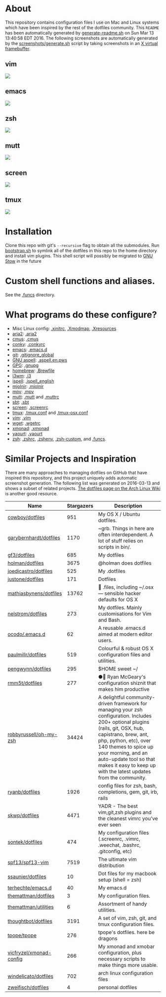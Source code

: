 <!--

This README is auto-generated with generate-readme.sh
Please add changes there.

-->




















# About
This repository contains configuration files I use on Mac and Linux systems
which have been inspired by the rest of the dotfiles community.
This `README` has been automatically generated by
[generate-readme.sh][generate-readme.sh] on Sun Mar 13 13:40:58 EDT 2016.
The following screenshots are automatically generated by
the [screenshots/generate.sh][screenshot-gen] script
by taking screenshots in an [X virtual framebuffer][xvfb].

[screenshot-gen]: https://github.com/bamos/dotfiles/blob/master/screenshots/generate.sh
[xvfb]: http://www.x.org/archive/X11R7.7/doc/man/man1/Xvfb.1.xhtml
[generate-readme.sh]: https://github.com/bamos/dotfiles/blob/master/generate-readme.sh
## vim
![](https://raw.githubusercontent.com/bamos/dotfiles/master/screenshots/vim.png)
## emacs
![](https://raw.githubusercontent.com/bamos/dotfiles/master/screenshots/emacs.png)
## zsh
![](https://raw.githubusercontent.com/bamos/dotfiles/master/screenshots/zsh.png)
## mutt
![](https://raw.githubusercontent.com/bamos/dotfiles/master/screenshots/mutt.png)
## screen
![](https://raw.githubusercontent.com/bamos/dotfiles/master/screenshots/screen.png)
## tmux
![](https://raw.githubusercontent.com/bamos/dotfiles/master/screenshots/tmux.png)
# Installation

Clone this repo with git's `--recursive` flag to obtain all the submodules.
Run [bootstrap.sh][bootstrap.sh] to symlink all of the dotfiles in this repo
to the home directory and install vim plugins.
This shell script will possibly be migrated to [GNU Stow][stow] in the future

[bootstrap.sh]: https://github.com/bamos/dotfiles/blob/master/bootstrap.sh
[stow]: http://www.gnu.org/software/stow/


# Custom shell functions and aliases.
See the [.funcs][funcs] directory.

[funcs]: https://github.com/bamos/dotfiles/blob/master/.funcs

# What programs do these configure?
<!-- TODO: Make this easier to maintain. -->
+ Misc Linux config: [.xinitrc](/.xinitrc), [.Xmodmap](/.Xmodmap),
  [.Xresources](/.Xresources)
+ [aria2](https://github.com/tatsuhiro-t/aria2): [.aria2](/.aria2)
+ [cmus](https://cmus.github.io/): [.cmus](/.cmus)
+ [conky](https://wiki.archlinux.org/index.php/Conky): [.conkyrc](/.conkyrc)
+ [emacs](https://www.gnu.org/software/emacs/): [.emacs.d](/.emacs.d)
+ [git](https://git-scm.com/): [.gitignore_global](/.gitignore_global)
+ [GNU aspell](http://aspell.net): [.aspell.en.pws](/.aspell.en.pws)
+ [GPG](https://www.gnupg.org): [.gnupg](/.gnupg)
+ [homebrew](http://brew.sh/): [.Brewfile](/.Brewfile)
+ [i3wm](https://i3wm.org/): [.i3](/.i3)
+ [ispell](https://www.gnu.org/software/ispell/): [.ispell_english](/.ispell_english)
+ [mjolnir](https://github.com/sdegutis/mjolnir): [.mjolnir](/.mjolnir)
+ [mpv](http://mpv.io): [.mpv](/.mpv)
+ [mutt](http://www.mutt.org): [.mutt](/.mutt) and [.muttrc](/.muttrc)
+ [sbt](http://www.scala-sbt.org): [.sbt](/.sbt)
+ [screen](https://www.gnu.org/software/screen/): [.screenrc](/.screenrc)
+ [tmux](https://tmux.github.io/): [.tmux.conf](/.tmux.conf) and
  [.tmux-osx.conf](/.tmux-osx.conf)
+ [vim](http://www.vim.org/): [.vim](/.vim)
+ [wget](https://www.gnu.org/software/wget/): [.wgetrc](/.wgetrc)
+ [xmonad](http://xmonad.org): [.xmonad](/.xmonad)
+ [yaourt](https://github.com/archlinuxfr/yaourt): [.yaourt](/.yaourt)
+ [zsh](http://www.zsh.org): [.zshrc](/.zshrc), [.zshenv](/.zshenv),
  [.zsh-custom](/.zsh-custom), and [.funcs](/.funcs).

# Similar Projects and Inspiration
There are many approaches to managing dotfiles on GitHub
that have inspired this repository, and this project
uniquely adds automatic screenshot generation.
The following list was generated on 2016-03-13 and
shows a subset of related projects.
[The dotfiles page on the Arch Linux Wiki](https://wiki.archlinux.org/index.php/Dotfiles)
is another good resource.

Name | Stargazers | Description
----|----|----
[cowboy/dotfiles](https://github.com/cowboy/dotfiles) | 951 | My OS X / Ubuntu dotfiles.
[garybernhardt/dotfiles](https://github.com/garybernhardt/dotfiles) | 1170 | ~grb. Things in here are often interdependent. A lot of stuff relies on scripts in bin/.
[gf3/dotfiles](https://github.com/gf3/dotfiles) | 685 | My dotfiles
[holman/dotfiles](https://github.com/holman/dotfiles) | 3675 | @holman does dotfiles
[joedicastro/dotfiles](https://github.com/joedicastro/dotfiles) | 525 | My .dotfiles
[justone/dotfiles](https://github.com/justone/dotfiles) | 171 | Dotfiles
[mathiasbynens/dotfiles](https://github.com/mathiasbynens/dotfiles) | 13762 | :wrench: .files, including ~/.osx — sensible hacker defaults for OS X
[nelstrom/dotfiles](https://github.com/nelstrom/dotfiles) | 273 | My dotfiles. Mainly customisations for Vim and Bash.
[ocodo/.emacs.d](https://github.com/ocodo/.emacs.d) | 62 | A reusable .emacs.d aimed at modern editor users.
[paulmillr/dotfiles](https://github.com/paulmillr/dotfiles) | 519 | Colourful & robust OS X configuration files and utilities. 
[pengwynn/dotfiles](https://github.com/pengwynn/dotfiles) | 295 | $HOME sweet ~/
[rmm5t/dotfiles](https://github.com/rmm5t/dotfiles) | 277 | ●:page_facing_up: Ryan McGeary's configuration shiznit that makes him productive
[robbyrussell/oh-my-zsh](https://github.com/robbyrussell/oh-my-zsh) | 34424 | A delightful community-driven framework for managing your zsh configuration. Includes 200+ optional plugins (rails, git, OSX, hub, capistrano, brew, ant, php, python, etc), over 140 themes to spice up your morning, and an auto-update tool so that makes it easy to keep up with the latest updates from the community.
[ryanb/dotfiles](https://github.com/ryanb/dotfiles) | 1926 | config files for zsh, bash, completions, gem, git, irb, rails
[skwp/dotfiles](https://github.com/skwp/dotfiles) | 4471 | YADR - The best vim,git,zsh plugins and the cleanest vimrc you've ever seen
[sontek/dotfiles](https://github.com/sontek/dotfiles) | 474 | My configuration files (.screenrc, .vimrc, .weechat, .bashrc, .gitconfig, etc)
[spf13/spf13-vim](https://github.com/spf13/spf13-vim) | 7519 | The ultimate vim distribution
[ssaunier/dotfiles](https://github.com/ssaunier/dotfiles) | 10 | Dot files for my macbook setup (shell = zsh)
[terhechte/emacs.d](https://github.com/terhechte/emacs.d) | 40 | My emacs.d
[themattman/dotfiles](https://github.com/themattman/dotfiles) | 3 | My configuration files.
[themattman/utilities](https://github.com/themattman/utilities) | 6 | Assortment of handy utilities.
[thoughtbot/dotfiles](https://github.com/thoughtbot/dotfiles) | 3191 | A set of vim, zsh, git, and tmux configuration files.
[tpope/tpope](https://github.com/tpope/tpope) | 276 | tpope's dotfiles. here be dragons
[vicfryzel/xmonad-config](https://github.com/vicfryzel/xmonad-config) | 266 | My xmonad and xmobar configuration, plus necessary scripts to make things more usable.
[windelicato/dotfiles](https://github.com/windelicato/dotfiles) | 702 | arch linux configuration files
[zweifisch/dotfiles](https://github.com/zweifisch/dotfiles) | 4 | personal dotfiles
